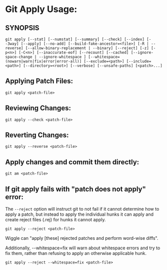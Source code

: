 # Git Apply Usage:

## SYNOPSIS
  `git apply [--stat] [--numstat] [--summary] [--check] [--index] [--3way]
            [--apply] [--no-add] [--build-fake-ancestor=<file>] [-R | --reverse]
            [--allow-binary-replacement | --binary] [--reject] [-z]
            [-p<n>] [-C<n>] [--inaccurate-eof] [--recount] [--cached]
            [--ignore-space-change | --ignore-whitespace ]
            [--whitespace=(nowarn|warn|fix|error|error-all)]
            [--exclude=<path>] [--include=<path>] [--directory=<root>]
            [--verbose] [--unsafe-paths] [<patch>...]`

## Applying Patch Files:
  `git apply <patch-file>`

## Reviewing Changes:
  `git apply --check <patch-file>`

## Reverting Changes:
  `git apply --reverse <patch-file>`

## Apply changes and commit them directly:
  `git am <patch-file>`

## If git apply fails with "patch does not apply" error:
  The `--reject` option will instruct git to not fail if it cannot determine how to apply a patch,
  but instead to apply the individual hunks it can apply and create reject files (.rej) for hunks it cannot apply.

  `git apply --reject <patch-file>`

  Wiggle can "apply [these] rejected patches and perform word-wise diffs".

  Additionally, --whitespace=fix will warn about whitespace errors and try to fix them, rather than
  refusing to apply an otherwise applicable hunk.

  `git apply --reject --whitespace=fix <patch-file>`
